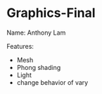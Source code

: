# Graphics-Final

Name: Anthony Lam

Features: 
- Mesh
- Phong shading
- Light
- change behavior of vary

